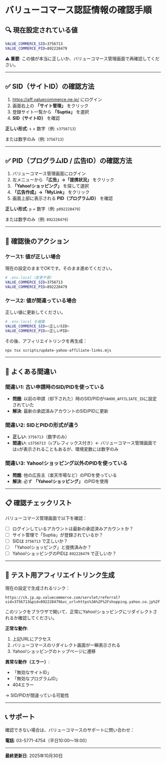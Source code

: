 # バリューコマース認証情報の確認手順

## 🔍 現在設定されている値

```bash
VALUE_COMMERCE_SID=3756713
VALUE_COMMERCE_PID=892228479
```

**⚠️ 重要**: この値が本当に正しいか、バリューコマース管理画面で再確認してください。

---

## ✅ SID（サイトID）の確認方法

1. https://aff.valuecommerce.ne.jp/ にログイン
2. 画面右上の **「サイト管理」** をクリック
3. 登録サイト一覧から **「Suptia」** を選択
4. **SID（サイトID）** を確認

**正しい形式**: `s` + 数字（例: `s3756713`）

または数字のみ（例: `3756713`）

---

## ✅ PID（プログラムID / 広告ID）の確認方法

1. バリューコマース管理画面にログイン
2. 左メニューから **「広告」→「提携状況」** をクリック
3. **「Yahoo!ショッピング」** を探して選択
4. **「広告作成」→「MyLink」** をクリック
5. 画面上部に表示される **PID（プログラムID）** を確認

**正しい形式**: `p` + 数字（例: `p892228479`）

または数字のみ（例: `892228479`）

---

## 🔄 確認後のアクション

### ケース1: 値が正しい場合

現在の設定のままでOKです。そのまま進めてください。

```bash
# .env.local（変更不要）
VALUE_COMMERCE_SID=3756713
VALUE_COMMERCE_PID=892228479
```

### ケース2: 値が間違っている場合

正しい値に更新してください。

```bash
# .env.local を編集
VALUE_COMMERCE_SID=<正しいSID>
VALUE_COMMERCE_PID=<正しいPID>
```

その後、アフィリエイトリンクを再生成：

```bash
npx tsx scripts/update-yahoo-affiliate-links.mjs
```

---

## 🚨 よくある間違い

### 間違い1: 古い申請時のSID/PIDを使っている

- **問題**: 以前の申請（却下された）時のSID/PIDが`YAHOO_AFFILIATE_ID`に設定されていた
- **解決**: 最新の承認済みアカウントのSID/PIDに更新

### 間違い2: SIDとPIDの形式が違う

- **正しい**: `3756713`（数字のみ）
- **間違い**: `s3756713`（`s`プレフィックス付き）← バリューコマース管理画面では`s`が表示されることもあるが、環境変数には数字のみ

### 間違い3: Yahoo!ショッピング以外のPIDを使っている

- **問題**: 他の広告主（楽天市場など）のPIDを使っている
- **解決**: 必ず **「Yahoo!ショッピング」** のPIDを使用

---

## 📋 確認チェックリスト

バリューコマース管理画面で以下を確認：

- [ ] ログインしているアカウントは最新の承認済みアカウントか？
- [ ] サイト管理で「Suptia」が登録されているか？
- [ ] SIDは `3756713` で正しいか？
- [ ] 「Yahoo!ショッピング」と提携済みか？
- [ ] Yahoo!ショッピングのPIDは `892228479` で正しいか？

---

## 🔗 テスト用アフィリエイトリンク生成

現在の設定で生成されるリンク：

```
https://ck.jp.ap.valuecommerce.com/servlet/referral?sid=3756713&pid=892228479&vc_url=https%3A%2F%2Fshopping.yahoo.co.jp%2F
```

このリンクをブラウザで開いて、正常にYahoo!ショッピングにリダイレクトされるか確認してください。

**正常な動作**:

1. 上記URLにアクセス
2. バリューコマースのリダイレクト画面が一瞬表示される
3. Yahoo!ショッピングのトップページに遷移

**異常な動作（エラー）**:

- 「無効なサイトID」
- 「無効なプログラムID」
- 404エラー

→ SID/PIDが間違っている可能性

---

## 📞 サポート

確認できない場合は、バリューコマースのサポートに問い合わせ：

**電話**: 03-5771-4754（平日10:00〜18:00）

---

**最終更新日**: 2025年10月30日

